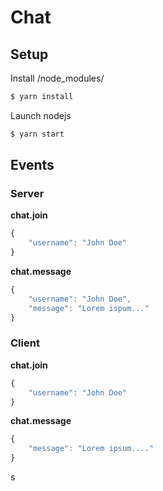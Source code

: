 # Chat

## Setup

Install /node_modules/

```bash
$ yarn install
```

Launch nodejs

```bash
$ yarn start
```

## Events

### Server

**chat.join**

```js
{
    "username": "John Doe"
}
```

**chat.message**

```js
{
    "username": "John Doe",
    "message": "Lorem ispum..."
}
```

### Client

**chat.join**

```js
{
    "username": "John Doe"
}  
```

**chat.message**

```js
{
    "message": "Lorem ipsum...."
}
```
s